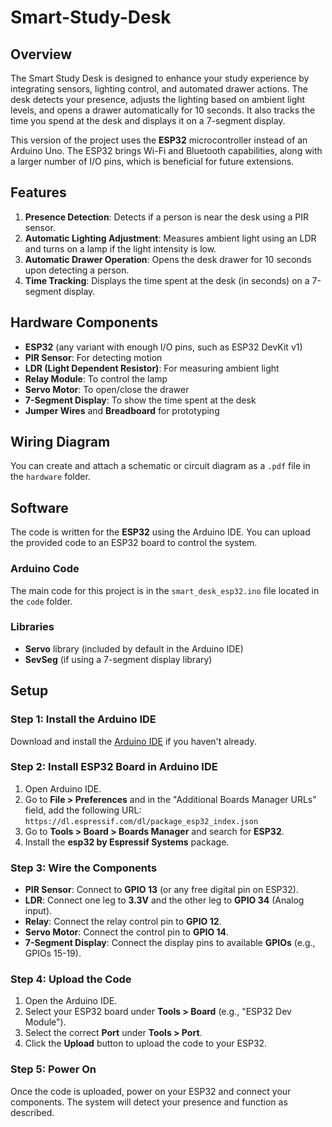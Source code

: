# Smart-Study-Desk


## Overview

The Smart Study Desk is designed to enhance your study experience by integrating sensors, lighting control, and automated drawer actions. The desk detects your presence, adjusts the lighting based on ambient light levels, and opens a drawer automatically for 10 seconds. It also tracks the time you spend at the desk and displays it on a 7-segment display.

This version of the project uses the **ESP32** microcontroller instead of an Arduino Uno. The ESP32 brings Wi-Fi and Bluetooth capabilities, along with a larger number of I/O pins, which is beneficial for future extensions.

## Features

1. **Presence Detection**: Detects if a person is near the desk using a PIR sensor.
2. **Automatic Lighting Adjustment**: Measures ambient light using an LDR and turns on a lamp if the light intensity is low.
3. **Automatic Drawer Operation**: Opens the desk drawer for 10 seconds upon detecting a person.
4. **Time Tracking**: Displays the time spent at the desk (in seconds) on a 7-segment display.

## Hardware Components

- **ESP32** (any variant with enough I/O pins, such as ESP32 DevKit v1)
- **PIR Sensor**: For detecting motion
- **LDR (Light Dependent Resistor)**: For measuring ambient light
- **Relay Module**: To control the lamp
- **Servo Motor**: To open/close the drawer
- **7-Segment Display**: To show the time spent at the desk
- **Jumper Wires** and **Breadboard** for prototyping

## Wiring Diagram

You can create and attach a schematic or circuit diagram as a `.pdf` file in the `hardware` folder.

## Software

The code is written for the **ESP32** using the Arduino IDE. You can upload the provided code to an ESP32 board to control the system.

### Arduino Code
The main code for this project is in the `smart_desk_esp32.ino` file located in the `code` folder.

### Libraries
- **Servo** library (included by default in the Arduino IDE)
- **SevSeg** (if using a 7-segment display library)

## Setup

### Step 1: Install the Arduino IDE

Download and install the [Arduino IDE](https://www.arduino.cc/en/software) if you haven't already.

### Step 2: Install ESP32 Board in Arduino IDE

1. Open Arduino IDE.
2. Go to **File > Preferences** and in the "Additional Boards Manager URLs" field, add the following URL:  
   `https://dl.espressif.com/dl/package_esp32_index.json`
3. Go to **Tools > Board > Boards Manager** and search for **ESP32**.
4. Install the **esp32 by Espressif Systems** package.

### Step 3: Wire the Components

- **PIR Sensor**: Connect to **GPIO 13** (or any free digital pin on ESP32).
- **LDR**: Connect one leg to **3.3V** and the other leg to **GPIO 34** (Analog input).
- **Relay**: Connect the relay control pin to **GPIO 12**.
- **Servo Motor**: Connect the control pin to **GPIO 14**.
- **7-Segment Display**: Connect the display pins to available **GPIOs** (e.g., GPIOs 15-19).

### Step 4: Upload the Code

1. Open the Arduino IDE.
2. Select your ESP32 board under **Tools > Board** (e.g., "ESP32 Dev Module").
3. Select the correct **Port** under **Tools > Port**.
4. Click the **Upload** button to upload the code to your ESP32.

### Step 5: Power On

Once the code is uploaded, power on your ESP32 and connect your components. The system will detect your presence and function as described.
